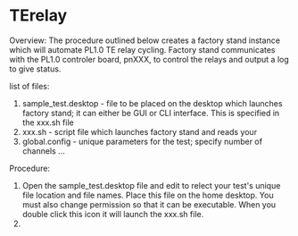 # TErelay

Overview: The procedure outlined below creates a factory stand instance which will automate PL1.0 TE relay cycling.  Factory stand communicates with the PL1.0 controler board, pnXXX, to control the relays and output a log to give status.  

list of files:
1.  sample_test.desktop - file to be placed on the desktop which launches factory stand; it can either be GUI or CLI interface.  This is specified in the xxx.sh file
2.  xxx.sh - script file which launches factory stand and reads your 
3.  global.config - unique parameters for the test; specify number of channels ... 

Procedure: 
1.  Open the sample_test.desktop file and edit to relect your test's unique file location and file names.  Place this file on the home desktop.  You must also change permission so that it can be executable.  When you double click this icon it will launch the xxx.sh file.
2.  
